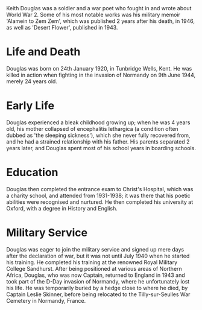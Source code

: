 <param ve-config
    title="Keith Douglas, 1920-1944"
    author="Ayushi Dig"
    banner="https://upload.wikimedia.org/wikipedia/commons/8/83/Tilly-sur-Seulles_-_CWGC_8.JPG"
    layout="vtl">
<param ve-entity title="Keith Douglas" eid="Q6384276" aliases="Douglas">
<param ve-entity title="World War 2" eid="Q362">
<param ve-entity title="Alamein to Zem Zem" eid="Q17985457">
<param ve-entity title="1946" eid="Q18610">
<param ve-entity title="1943" eid="Q18623">
<param ve-entity title="1920" eid="Q2155">
<param ve-entity title="Tunbridge Wells" eid="Q665489">
<param ve-entity title="Kent" eid="Q23298">
<param ve-entity title="invasion of Normandy" eid="Q16471">
<param ve-entity title="1944" eid="Q5268">
<param ve-entity title="encephalitis lethargica" eid="Q3053951">
<param ve-entity title="Christ's Hospital" eid="Q677579">
<param ve-entity title="1931" eid="Q18782">
<param ve-entity title="1938" eid="Q18645">
<param ve-entity title="Oxford" eid="Q34433">
<param ve-entity title="1940" eid="Q18633">
<param ve-entity title="Royal Military College Sandhurst" eid="Q17020147">
<param ve-entity title="Northern Africa" eid="Q27381">
<param ve-entity title="Captain" eid="Q19100">
<param ve-entity title="D-Day" eid="Q16470">
<param ve-entity title="Tilly-sur-Seulles War Cemetery" eid="Q17624909">
<param ve-entity title="Normandy" eid="Q15878">
<param ve-entity title="France" eid="Q142">
Keith Douglas was a soldier and a war poet who fought in and wrote about World War 2. Some of his most notable works was his military memoir 'Alamein to Zem Zem', which was published 2 years after his death, in 1946, as well as 'Desert Flower', published in 1943.

# Life and Death
Douglas was born on 24th January 1920, in Tunbridge Wells, Kent. He was killed in action when fighting in the invasion of Normandy on 9th June 1944, merely 24 years old.
<param ve-map center="Q34640" zoom="7">

# Early Life
Douglas experienced a bleak childhood growing up; when he was 4 years old, his mother collapsed of encephalitis lethargica (a condition often dubbed as 'the sleeping sickness'), which she never fully recovered from, and he had a strained relationship with his father. His parents separated 2 years later, and Douglas spent most of his school years in boarding schools.

# Education
Douglas then completed the entrance exam to Christ's Hospital, which was a charity school, and attended from 1931-1938; it was there that his poetic abilities were recognised and nurtured. He then completed his university at Oxford, with a degree in History and English.
<param ve-image 
       label="Oxford" 
       description="An aerial view of Oxford's old city centre" 
       license="Public domain" 
       url="https://upload.wikimedia.org/wikipedia/commons/5/52/Oxford_City_Birdseye.jpg">

# Military Service
Douglas was eager to join the military service and signed up mere days after the declaration of war, but it was not until July 1940 when he started his training. He completed his training at the renowned Royal Military College Sandhurst. After being positioned at various areas of Northern Africa, Douglas, who was now Captain, returned to England in 1943 and took part of the D-Day invasion of Normandy, where he unfortunately lost his life. He was temporarily buried by a hedge close to where he died, by Captain Leslie Skinner, before being relocated to the Tilly-sur-Seulles War Cemetery in Normandy, France.
<param ve-image 
       label="Royal Military College, Sandhurst - pictured in 1900" 
       description="A photo of the Royal Military College taken in 1900" 
       license="Public domain" 
       url="https://upload.wikimedia.org/wikipedia/commons/0/01/Royal_Military_Academy_Sandhurst_1900.JPG">